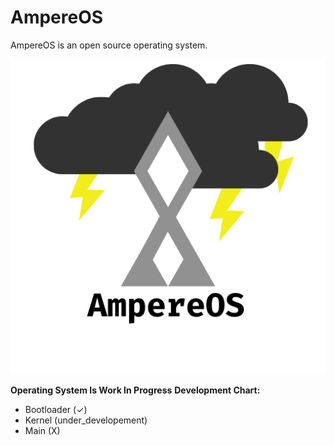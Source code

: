 # AmpereOS
AmpereOS is an open source operating system.

![ampereos_icon](https://github.com/Nabir14/AmpereOS/blob/main/amepereos_icon.png)

**Operating System Is Work In Progress**
**Development Chart:**
- Bootloader (✓)
- Kernel (under_developement)
- Main (X)

